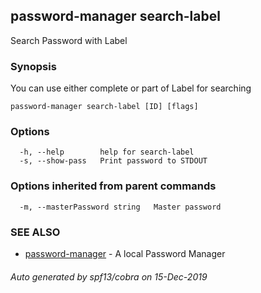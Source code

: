 ## password-manager search-label

Search Password with Label

### Synopsis

You can use either complete or part of Label for searching

```
password-manager search-label [ID] [flags]
```

### Options

```
  -h, --help        help for search-label
  -s, --show-pass   Print password to STDOUT
```

### Options inherited from parent commands

```
  -m, --masterPassword string   Master password
```

### SEE ALSO

* [password-manager](password-manager.md)	 - A local Password Manager

###### Auto generated by spf13/cobra on 15-Dec-2019
